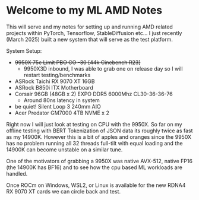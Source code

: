 # Welcome to my ML AMD Notes

This will serve and my notes for setting up and running AMD related projects within PyTorch, Tensorflow, StableDiffusion etc... I just recently (March 2025) built a new system that will serve as the test platform.

System Setup:

- ~~9950X 75c Limit PBO CO -30 [44k Cinebench R23]~~
    - 9950X3D inbound, I was able to grab one on release day so I will restart testing/benchmarks
- ASRock Taichi RX 9070 XT 16GB
- ASRock B850i ITX Motherboard
- Corsair 96GB (48GB x 2) EXPO DDR5 6000Mhz CL30-36-36-76
    - Around 80ns latency in system
- be quiet! Silent Loop 3 240mm AIO
- Acer Predator GM7000 4TB NVME x 2

Right now I will just look at testing on CPU with the 9950X. So far on my offline testing with BERT Tokenization of JSON data its roughly twice as fast as my 14900K. However this is a bit of apples and oranges since the 9950X has no problem running all 32 threads full-tilt with equal loading and the 14900K can become unstable on a similar tune.

One of the motivators of grabbing a 9950X was native AVX-512, native FP16 (the 14900K has BF16) and to see how the cpu based ML workloads are handled. 

Once ROCm on Windows, WSL2, or Linux is available for the new RDNA4 RX 9070 XT cards we can circle back and test.